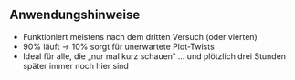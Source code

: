 ## Anwendungshinweise
- Funktioniert meistens nach dem dritten Versuch (oder vierten)  
- 90% läuft → 10% sorgt für unerwartete Plot-Twists  
- Ideal für alle, die „nur mal kurz schauen“ … und plötzlich drei Stunden später immer noch hier sind  


<!---
Soedel08/Soedel08 is a ✨ special ✨ repository because its `README.md` (this file) appears on your GitHub profile.
You can click the Preview link to take a look at your changes.
--->
